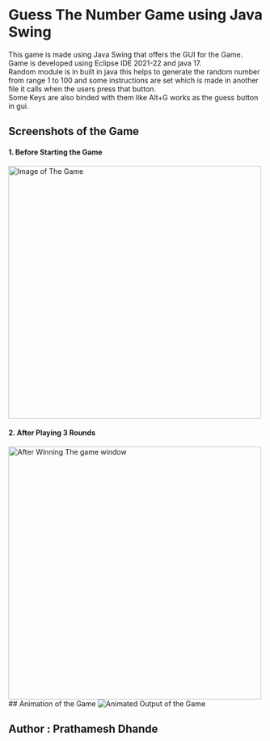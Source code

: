 # Guess The Number Game using Java Swing
This game is made using Java Swing that offers the GUI for the Game. <br />
Game is developed using Eclipse IDE 2021-22 and java 17. <br />
Random module is in built in java this helps to generate the random number from range	1 to 100 and some instructions are set which is made in another file it calls when the users press that button. <br />
Some Keys are also binded with them like Alt+G works as the guess button in gui.<br />

## Screenshots of the Game
<h4> 1. Before Starting the Game</h4>
<img src="https://user-images.githubusercontent.com/87264935/173214572-fad7c33a-6c0b-423c-a4fa-31a7eb6c1b2e.png" title="Main Window" alt="Image of The Game" height="500" >
<br />
<h4> 2. After Playing 3 Rounds </h4>
<img src="https://user-images.githubusercontent.com/87264935/173214574-c1d8d3f0-fb5e-4fa1-86e1-a31ffd27605f.png" title="After Winning" alt="After Winning The game window" height="500" >
<br />
## Animation of the Game
<img src="https://user-images.githubusercontent.com/87264935/173564619-4a859dab-ca43-4966-9d5b-806144a8685d.gif" title="Animated Gif" alt="Animated Output of the Game">

## Author : Prathamesh Dhande
